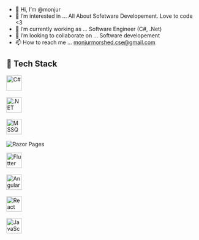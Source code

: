 - 👋 Hi, I’m @monjur
- 👀 I’m interested in ... All About Sofetware Developement. Love to code <3
- 🌱 I’m currently working as ... Software Engineer (C#, .Net)
- 💞️ I’m looking to collaborate on ... Software developement
- 📫 How to reach me ... monjurmorshed.cse@gmail.com
  
## 🚀 Tech Stack

<div align="left">
  <!-- C# -->
  <img src="https://cdn.jsdelivr.net/gh/devicons/devicon/icons/csharp/csharp-original.svg" title="C#" alt="C#" width="40" height="40"/>&nbsp;

  <!-- .NET -->
  <img src="https://cdn.jsdelivr.net/gh/devicons/devicon/icons/dot-net/dot-net-original-wordmark.svg" title=".NET" alt=".NET" width="40" height="40"/>&nbsp;

  <!-- MSSQL Server -->
  <img src="https://cdn.jsdelivr.net/gh/devicons/devicon/icons/microsoftsqlserver/microsoftsqlserver-plain.svg" title="MSSQL" alt="MSSQL" width="40" height="40"/>&nbsp;

  <!-- Razor Pages (no official icon, use .NET instead or a text label) -->
  <img src="https://img.shields.io/badge/Razor-Pages-68217A?style=for-the-badge&logo=dotnet&logoColor=white" title="Razor Pages" alt="Razor Pages"/>&nbsp;

  <!-- Flutter -->
  <img src="https://cdn.jsdelivr.net/gh/devicons/devicon/icons/flutter/flutter-original.svg" title="Flutter" alt="Flutter" width="40" height="40"/>&nbsp;

  <!-- Angular -->
  <img src="https://cdn.jsdelivr.net/gh/devicons/devicon/icons/angularjs/angularjs-original.svg" title="Angular" alt="Angular" width="40" height="40"/>&nbsp;

  <!-- React -->
  <img src="https://cdn.jsdelivr.net/gh/devicons/devicon/icons/react/react-original.svg" title="React" alt="React" width="40" height="40"/>&nbsp;

  <!-- JavaScript -->
  <img src="https://cdn.jsdelivr.net/gh/devicons/devicon/icons/javascript/javascript-original.svg" title="JavaScript" alt="JavaScript" width="40" height="40"/>&nbsp;
</div>



<!---
monjur15/monjur15 is a ✨ special ✨ repository because its `README.md` (this file) appears on your GitHub profile.
You can click the Preview link to take a look at your changes.
--->
